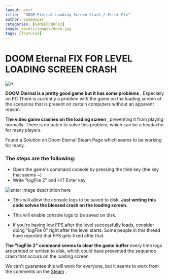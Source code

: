 ```yaml
---
layout: post
title:  "DOOM Eternal Loading Screen Crash / Error Fix"
author: Gamedoper
categories: [GAMEERRORFIX]
image: assets/images/doom.jpg
tags: [featured]
---
```


# DOOM **Eternal**  FIX FOR LEVEL LOADING SCREEN CRASH


![e](https://i.imgur.com/9WNcuB0.jpg)

**DOOM Eternal is a pretty good game but it has some problems** , Especially on PC There is currently a problem with the game on the loading screen of the scenarios that is present on certain computers without an apparent reason.

**The video game crashes on the loading screen** , preventing it from playing normally. There is no patch to solve this problem, which can be a headache for many players.

Found a Solution on Doom Eternal Steam Page which seems to be working for many.


### The steps are the following:

-   Open the game's command console by pressing the tilde key (the key that seems ~)
-   Write "logFile 2" and HIT Enter key

![enter image description here](https://i.imgur.com/USfxHpi.jpg)

- This will allow the console logs to be saved to disk. **Just writing this code solves the blessed crash on the loading screen.**

- This will enable console logs to be saved on disk.
- If you're having low FPS after the level successfully loads, consider doing "logFile 0" right after the level starts. Some people in this thread have reported that FPS gets fixed after that.

**The "logFile 2" command seems to clear the game buffer** every time logs are printed or written to disk, which could have prevented the sequence crash that occurs on the loading screen.

We can't guarantee this will work for everyone, but it seems to work from the comments on the [Steam](https://steamcommunity.com/app/782330/discussions/0/1867245566135460678/) .










